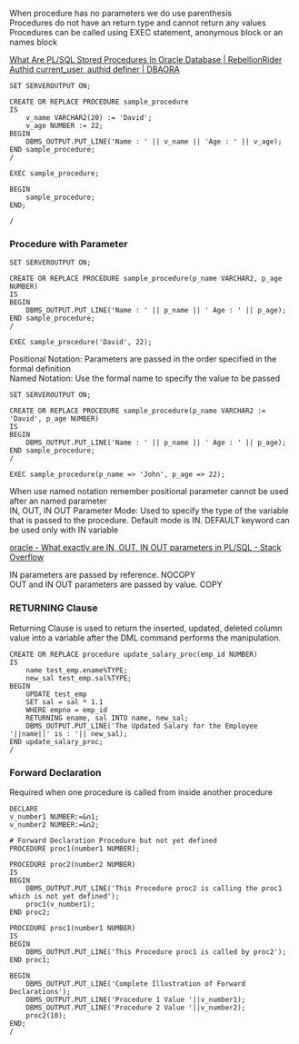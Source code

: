 When procedure has no parameters we do use parenthesis  
Procedures do not have an return type and cannot return any values  
Procedures can be called using EXEC statement, anonymous block or an names block

[What Are PL/SQL Stored Procedures In Oracle Database | RebellionRider](http://www.rebellionrider.com/what-are-pl-sql-stored-procedures-in-oracle-database/#.V8QgV5h97IU)  
[Authid current_user, authid definer | DBAORA](https://dbaora.com/authid-current_user-authid-definer/)

````plsql
SET SERVEROUTPUT ON;

CREATE OR REPLACE PROCEDURE sample_procedure
IS
	v_name VARCHAR2(20) := 'David';
	v_age NUMBER := 22;
BEGIN
	DBMS_OUTPUT.PUT_LINE('Name : ' || v_name || 'Age : ' || v_age);
END sample_procedure;
/

EXEC sample_procedure;

BEGIN
	sample_procedure;
END;

/
````

### Procedure with Parameter

````plsql
SET SERVEROUTPUT ON;

CREATE OR REPLACE PROCEDURE sample_procedure(p_name VARCHAR2, p_age NUMBER)
IS
BEGIN
	DBMS_OUTPUT.PUT_LINE('Name : ' || p_name || ' Age : ' || p_age);
END sample_procedure;
/

EXEC sample_procedure('David', 22);
````

Positional Notation: Parameters are passed in the order specified in the formal definition  
Named Notation: Use the formal name to specify the value to be passed

````plsql
SET SERVEROUTPUT ON;

CREATE OR REPLACE PROCEDURE sample_procedure(p_name VARCHAR2 := 'David', p_age NUMBER)
IS
BEGIN
	DBMS_OUTPUT.PUT_LINE('Name : ' || p_name || ' Age : ' || p_age);
END sample_procedure;
/

EXEC sample_procedure(p_name => 'John', p_age => 22);
````

When use named notation remember positional parameter cannot be used after an named parameter  
IN, OUT, IN OUT Parameter Mode: Used to specify the type of the variable that is passed to the procedure. Default mode is IN. DEFAULT keyword can be used only with IN variable

[oracle - What exactly are IN, OUT, IN OUT parameters in PL/SQL - Stack Overflow](https://stackoverflow.com/questions/32634123/what-exactly-are-in-out-in-out-parameters-in-pl-sql)

IN parameters are passed by reference. NOCOPY  
OUT and IN OUT parameters are passed by value. COPY

### RETURNING Clause

Returning Clause is used to return the inserted, updated, deleted column value into a variable after the DML command performs the manipulation.

````plsql
CREATE OR REPLACE procedure update_salary_proc(emp_id NUMBER)
IS
	name test_emp.ename%TYPE;
	new_sal test_emp.sal%TYPE;
BEGIN
	UPDATE test_emp
	SET sal = sal * 1.1
	WHERE empno = emp_id
	RETURNING ename, sal INTO name, new_sal;
	DBMS_OUTPUT.PUT_LINE('The Updated Salary for the Employee '||name||' is : '|| new_sal);
END update_salary_proc;
/
````

### Forward Declaration

Required when one procedure is called from inside another procedure

````plsql
DECLARE
v_number1 NUMBER:=&n1;
v_number2 NUMBER:=&n2;

# Forward Declaration Procedure but not yet defined
PROCEDURE proc1(number1 NUMBER);

PROCEDURE proc2(number2 NUMBER)
IS
BEGIN
	DBMS_OUTPUT.PUT_LINE('This Procedure proc2 is calling the proc1 which is not yet defined');
	proc1(v_number1);
END proc2;

PROCEDURE proc1(number1 NUMBER)
IS
BEGIN
	DBMS_OUTPUT.PUT_LINE('This Procedure proc1 is called by proc2');
END proc1;

BEGIN
	DBMS_OUTPUT.PUT_LINE('Complete Illustration of Forward Declarations');
	DBMS_OUTPUT.PUT_LINE('Procedure 1 Value '||v_number1);
	DBMS_OUTPUT.PUT_LINE('Procedure 2 Value '||v_number2);
	proc2(10);
END;
/
````
